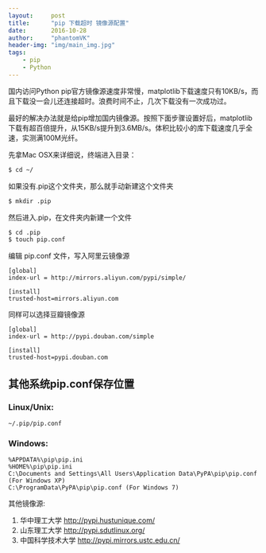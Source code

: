 ```yaml
---
layout:     post
title:      "pip 下载超时 镜像源配置"
date:       2016-10-28
author:     "phantomVK"
header-img: "img/main_img.jpg"
tags:
    - pip
    - Python
---
```


国内访问Python pip官方镜像源速度非常慢，matplotlib下载速度只有10KB/s，而且下载没一会儿还连接超时。浪费时间不止，几次下载没有一次成功过。

最好的解决办法就是给pip增加国内镜像源。按照下面步骤设置好后，matplotlib下载有超百倍提升，从15KB/s提升到3.6MB/s。体积比较小的库下载速度几乎全速，实测满100M光纤。

先拿Mac OSX来详细说，终端进入目录：

```bash
$ cd ~/
```

如果没有.pip这个文件夹，那么就手动新建这个文件夹

```bash
$ mkdir .pip
```

然后进入.pip，在文件夹内新建一个文件 

```bash
$ cd .pip
$ touch pip.conf
```

编辑 pip.conf 文件，写入阿里云镜像源

```
[global]
index-url = http://mirrors.aliyun.com/pypi/simple/

[install]
trusted-host=mirrors.aliyun.com
```

同样可以选择豆瓣镜像源

```
[global]
index-url = http://pypi.douban.com/simple

[install]
trusted-host=pypi.douban.com
```


## 其他系统pip.conf保存位置

### Linux/Unix:

```
~/.pip/pip.conf
```

 
### Windows:

```
%APPDATA%\pip\pip.ini
%HOME%\pip\pip.ini
C:\Documents and Settings\All Users\Application Data\PyPA\pip\pip.conf (For Windows XP)
C:\ProgramData\PyPA\pip\pip.conf (For Windows 7)
```

其他镜像源:

1. 华中理工大学     http://pypi.hustunique.com/
2. 山东理工大学     http://pypi.sdutlinux.org/
3. 中国科学技术大学  http://pypi.mirrors.ustc.edu.cn/





